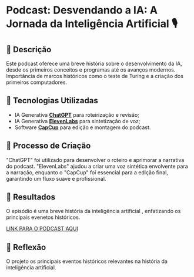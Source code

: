 # Podcast: Desvendando a IA: A Jornada da Inteligência Artificial 🎙️

## 📒 Descrição
Este podcast oferece uma breve história sobre o desenvolvimento da IA, desde os primeiros conceitos e programas até os avanços modernos. Importância de marcos históricos como o teste de Turing e a criação dos primeiros computadores.

## 🤖 Tecnologias Utilizadas
- IA Generativa **[ChatGPT](https://chat.openai.com)** para roteirização e revisão;
- IA Generativa **[ElevenLabs](https://www.elevenlabs.io)** para sintetização de voz;
- Software **[CapCup](https://www.capcut.com/pt-br/)** para edição e montagem do podcast.

## 🧐 Processo de Criação
"ChatGPT" foi utilizado para desenvolver o roteiro e aprimorar a narrativa do podcast. "ElevenLabs" ajudou a criar uma voz sintética envolvente para a narração, enquanto o "CapCup" foi essencial para a edição final, garantindo um fluxo suave e profissional.

## 🚀 Resultados
O episódio é uma breve história da inteligência artificial , enfatizando os principais evenetos históricos.

[LINK PARA O PODCAST AQUI](PodCast-Historia_da_IA)

## 💭 Reflexão
O projeto os principais eventos históricos relevantes na história da inteligência artificial.
